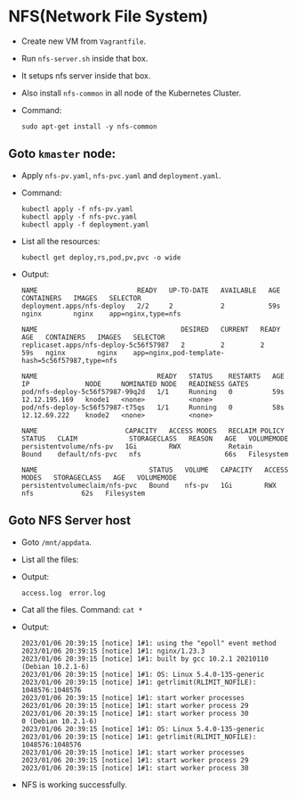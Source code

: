 # <b>NFS(Network File System)</b>

- Create new VM from `Vagrantfile`.
- Run `nfs-server.sh` inside that box.
- It setups nfs server inside that box.

- Also install `nfs-common` in all node of the Kubernetes Cluster.
- Command: 
    ```
    sudo apt-get install -y nfs-common
    ```

## Goto `kmaster` node:
- Apply `nfs-pv.yaml`, `nfs-pvc.yaml` and `deployment.yaml`.
- Command:
    ```
    kubectl apply -f nfs-pv.yaml
    kubectl apply -f nfs-pvc.yaml
    kubectl apply -f deployment.yaml
    ```

- List all the resources:
    ```
    kubectl get deploy,rs,pod,pv,pvc -o wide
    ```
- Output:
    ```
    NAME                         READY   UP-TO-DATE   AVAILABLE   AGE   CONTAINERS   IMAGES   SELECTOR
    deployment.apps/nfs-deploy   2/2     2            2           59s   nginx        nginx    app=nginx,type=nfs

    NAME                                    DESIRED   CURRENT   READY   AGE   CONTAINERS   IMAGES   SELECTOR
    replicaset.apps/nfs-deploy-5c56f57987   2         2         2       59s   nginx        nginx    app=nginx,pod-template-hash=5c56f57987,type=nfs

    NAME                              READY   STATUS    RESTARTS   AGE   IP              NODE     NOMINATED NODE   READINESS GATES
    pod/nfs-deploy-5c56f57987-99q2d   1/1     Running   0          59s   12.12.195.169   knode1   <none>           <none>
    pod/nfs-deploy-5c56f57987-t75qs   1/1     Running   0          58s   12.12.69.222    knode2   <none>           <none>

    NAME                      CAPACITY   ACCESS MODES   RECLAIM POLICY   STATUS   CLAIM             STORAGECLASS   REASON   AGE   VOLUMEMODE
    persistentvolume/nfs-pv   1Gi        RWX            Retain           Bound    default/nfs-pvc   nfs                     66s   Filesystem

    NAME                            STATUS   VOLUME   CAPACITY   ACCESS MODES   STORAGECLASS   AGE   VOLUMEMODE
    persistentvolumeclaim/nfs-pvc   Bound    nfs-pv   1Gi        RWX            nfs            62s   Filesystem
    ```

## Goto NFS Server host
- Goto `/mnt/appdata`.
- List all the files:
- Output:
    ```
    access.log  error.log
    ```
- Cat all the files. Command: `cat *`
- Output:
    ```
    2023/01/06 20:39:15 [notice] 1#1: using the "epoll" event method
    2023/01/06 20:39:15 [notice] 1#1: nginx/1.23.3
    2023/01/06 20:39:15 [notice] 1#1: built by gcc 10.2.1 20210110 (Debian 10.2.1-6) 
    2023/01/06 20:39:15 [notice] 1#1: OS: Linux 5.4.0-135-generic
    2023/01/06 20:39:15 [notice] 1#1: getrlimit(RLIMIT_NOFILE): 1048576:1048576
    2023/01/06 20:39:15 [notice] 1#1: start worker processes
    2023/01/06 20:39:15 [notice] 1#1: start worker process 29
    2023/01/06 20:39:15 [notice] 1#1: start worker process 30
    0 (Debian 10.2.1-6) 
    2023/01/06 20:39:15 [notice] 1#1: OS: Linux 5.4.0-135-generic
    2023/01/06 20:39:15 [notice] 1#1: getrlimit(RLIMIT_NOFILE): 1048576:1048576
    2023/01/06 20:39:15 [notice] 1#1: start worker processes
    2023/01/06 20:39:15 [notice] 1#1: start worker process 29
    2023/01/06 20:39:15 [notice] 1#1: start worker process 30
    ```

- NFS is working successfully.